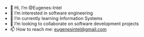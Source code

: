 - 👋 Hi, I’m @Eugenes-Intel
- 👀 I’m interested in software engineering
- 🌱 I’m currently learning Information Systems
- 💞️ I’m looking to collaborate on software development projects
- 📫 How to reach me: eugenesintel@gmail.com

<!---
Eugenes-Intel/Eugenes-Intel is a ✨ special ✨ repository because its `README.md` (this file) appears on your GitHub profile.
You can click the Preview link to take a look at your changes.
--->

